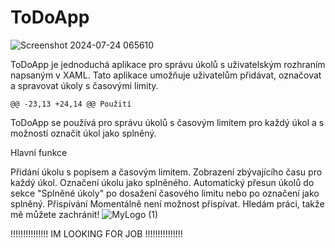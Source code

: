 # ToDoApp

![Screenshot 2024-07-24 065610](https://github.com/user-attachments/assets/41dd9272-6e58-47d9-9244-4e3306e39ec6)

ToDoApp je jednoduchá aplikace pro správu úkolů s uživatelským rozhraním napsaným v XAML. Tato aplikace umožňuje uživatelům přidávat, označovat a spravovat úkoly s časovými limity.

	@@ -23,13 +24,14 @@ Použití
ToDoApp se používá pro správu úkolů s časovým limitem pro každý úkol a s možností označit úkol jako splněný.

Hlavní funkce

Přidání úkolu s popisem a časovým limitem.
Zobrazení zbývajícího času pro každý úkol.
Označení úkolu jako splněného.
Automatický přesun úkolů do sekce "Splněné úkoly" po dosažení časového limitu nebo po označení jako splněný.
Přispívání
Momentálně není možnost přispívat. Hledám práci, takže mě můžete zachránit!
![MyLogo (1)](https://github.com/user-attachments/assets/54f73285-641f-46ee-a6ba-1d6764c236e0)

!!!!!!!!!!!!!!! IM LOOKING FOR JOB !!!!!!!!!!!!!!!
